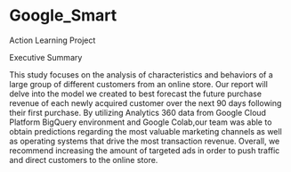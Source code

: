 # Google_Smart
Action Learning Project

Executive Summary 

This study focuses on the analysis of characteristics and behaviors of a large group of different customers from an online store. Our report will delve into the model we created to best forecast the future purchase revenue of each newly acquired customer over the next 90 days following their first purchase. By utilizing Analytics 360 data from Google Cloud Platform BigQuery environment and Google Colab,our team was able to obtain predictions regarding the most valuable marketing channels as well as operating systems that drive the most transaction revenue. Overall, we recommend increasing the amount of targeted ads in order to push traffic and direct customers to the online store. 


